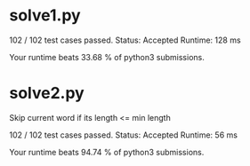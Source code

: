 # solve1.py

102 / 102 test cases passed.
Status: Accepted
Runtime: 128 ms

Your runtime beats 33.68 % of python3 submissions.

# solve2.py

Skip current word if its length <= min length

102 / 102 test cases passed.
Status: Accepted
Runtime: 56 ms

Your runtime beats 94.74 % of python3 submissions.
